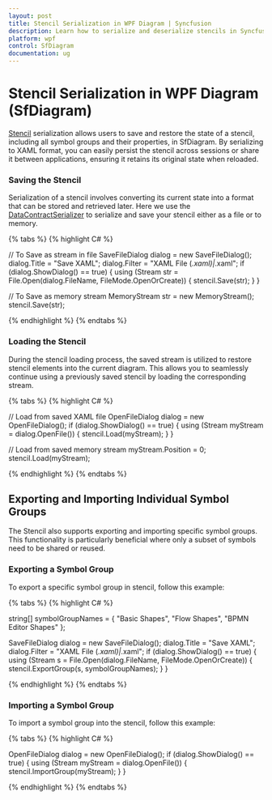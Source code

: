 ```yaml
---
layout: post
title: Stencil Serialization in WPF Diagram | Syncfusion
description: Learn how to serialize and deserialize stencils in Syncfusion WPF Diagram (SfDiagram) control, including individual symbol groups.
platform: wpf
control: SfDiagram
documentation: ug
---
```


# Stencil Serialization in WPF Diagram (SfDiagram)

[Stencil](https://help.syncfusion.com/cr/wpf/Syncfusion.UI.Xaml.Diagram.Stencil.html) serialization allows users to save and restore the state of a stencil, including all symbol groups and their properties, in SfDiagram. By serializing to XAML format, you can easily persist the stencil across sessions or share it between applications, ensuring it retains its original state when reloaded.

### Saving the Stencil

Serialization of a stencil involves converting its current state into a format that can be stored and retrieved later. Here we use the [DataContractSerializer](https://learn.microsoft.com/en-us/dotnet/api/system.runtime.serialization.datacontractserializer?view=net-8.0) to serialize and save your stencil either as a file or to memory.


{% tabs %}
{% highlight C# %}

// To Save as stream in file
SaveFileDialog dialog = new SaveFileDialog();
dialog.Title = "Save XAML";
dialog.Filter = "XAML File (*.xaml)|*.xaml";
if (dialog.ShowDialog() == true)
{
    using (Stream str = File.Open(dialog.FileName, FileMode.OpenOrCreate))
    {
        stencil.Save(str);
    }
}

// To Save as memory stream
MemoryStream str = new MemoryStream();
stencil.Save(str);

{% endhighlight %}
{% endtabs %}

### Loading the Stencil

During the stencil loading process, the saved stream is utilized to restore stencil elements into the current diagram. This allows you to seamlessly continue using a previously saved stencil by loading the corresponding stream.

{% tabs %}
{% highlight C# %}

// Load from saved XAML file
OpenFileDialog dialog = new OpenFileDialog();
if (dialog.ShowDialog() == true)
{
    using (Stream myStream = dialog.OpenFile())
    {
        stencil.Load(myStream);
    }
}

// Load from saved memory stream
myStream.Position = 0;
stencil.Load(myStream);

{% endhighlight %}
{% endtabs %}

## Exporting and Importing Individual Symbol Groups

The Stencil also supports exporting and importing specific symbol groups. This functionality is particularly beneficial where only a subset of symbols need to be shared or reused.

### Exporting a Symbol Group

To export a specific symbol group in stencil, follow this example:

{% tabs %}
{% highlight C# %}

string[] symbolGroupNames = { "Basic Shapes", "Flow Shapes", "BPMN Editor Shapes" };

SaveFileDialog dialog = new SaveFileDialog();
dialog.Title = "Save XAML";
dialog.Filter = "XAML File (*.xaml)|*.xaml";
if (dialog.ShowDialog() == true)
{
    using (Stream s = File.Open(dialog.FileName, FileMode.OpenOrCreate))
    {
        stencil.ExportGroup(s, symbolGroupNames);
    }
}

{% endhighlight %}
{% endtabs %}

### Importing a Symbol Group

To import a symbol group into the stencil, follow this example:

{% tabs %}
{% highlight C# %}

OpenFileDialog dialog = new OpenFileDialog();
if (dialog.ShowDialog() == true)
{
    using (Stream myStream = dialog.OpenFile())
    {
        stencil.ImportGroup(myStream);
    }
}

{% endhighlight %}
{% endtabs %}



